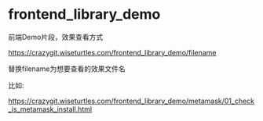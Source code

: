 # frontend_library_demo

前端Demo片段，效果查看方式

<https://crazygit.wiseturtles.com/frontend_library_demo/filename>

替换filename为想要查看的效果文件名

比如:

<https://crazygit.wiseturtles.com/frontend_library_demo/metamask/01_check_is_metamask_install.html>
